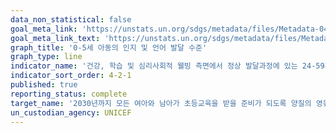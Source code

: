 ```yaml
---
data_non_statistical: false
goal_meta_link: 'https://unstats.un.org/sdgs/metadata/files/Metadata-04-02-01.pdf'
goal_meta_link_text: 'https://unstats.un.org/sdgs/metadata/files/Metadata-04-02-01.pdf'
graph_title: '0-5세 아동의 인지 및 언어 발달 수준'
graph_type: line
indicator_name: '건강, 학습 및 심리사회적 웰빙 측면에서 정상 발달과정에 있는 24-59개월 아동 비율(성별)'
indicator_sort_order: 4-2-1
published: true
reporting_status: complete
target_name: '2030년까지 모든 여아와 남아가 초등교육을 받을 준비가 되도록 양질의 영유아 발달 교육, 보육 및 취학 전 교육에 대한 접근을 보장'
un_custodian_agency: UNICEF
---
```

